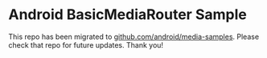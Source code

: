 
Android BasicMediaRouter Sample
===============================

This repo has been migrated to [github.com/android/media-samples][1]. Please check that repo for future updates. Thank you!

[1]: https://github.com/android/media-samples

